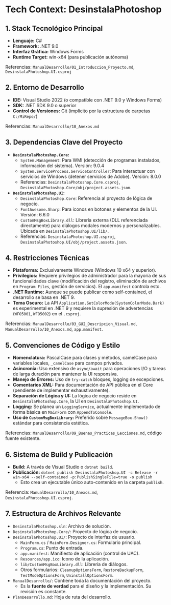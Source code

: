 # Tech Context: DesinstalaPhotoshop

## 1. Stack Tecnológico Principal
*   **Lenguaje:** C#
*   **Framework:** .NET 9.0
*   **Interfaz Gráfica:** Windows Forms
*   **Runtime Target:** win-x64 (para publicación autónoma)

Referencias: `ManualDesarrollo/01_Introduccion_Proyecto.md`, `DesinstalaPhotoshop.UI.csproj`

## 2. Entorno de Desarrollo
*   **IDE:** Visual Studio 2022 (o compatible con .NET 9.0 y Windows Forms)
*   **SDK:** .NET SDK 9.0 o superior
*   **Control de Versiones:** Git (implícito por la estructura de carpetas `C:/MiRepo/`)

Referencias: `ManualDesarrollo/10_Anexos.md`

## 3. Dependencias Clave del Proyecto
*   **`DesinstalaPhotoshop.Core`:**
    *   `System.Management`: Para WMI (detección de programas instalados, información del sistema). Versión: 9.0.4
    *   `System.ServiceProcess.ServiceController`: Para interactuar con servicios de Windows (detener servicios de Adobe). Versión: 8.0.0
    *   Referencias: `DesinstalaPhotoshop.Core.csproj`, `DesinstalaPhotoshop.Core/obj/project.assets.json`.
*   **`DesinstalaPhotoshop.UI`:**
    *   `DesinstalaPhotoshop.Core`: Referencia al proyecto de lógica de negocio.
    *   `FontAwesome.Sharp`: Para iconos en botones y elementos de la UI. Versión: 6.6.0
    *   `CustomMsgBoxLibrary.dll`: Librería externa (DLL referenciada directamente) para diálogos modales modernos y personalizables. Ubicada en `DesinstalaPhotoshop.UI/lib/`.
    *   Referencias: `DesinstalaPhotoshop.UI.csproj`, `DesinstalaPhotoshop.UI/obj/project.assets.json`.

## 4. Restricciones Técnicas
*   **Plataforma:** Exclusivamente Windows (Windows 10 x64 y superior).
*   **Privilegios:** Requiere privilegios de administrador para la mayoría de sus funcionalidades clave (modificación del registro, eliminación de archivos en `Program Files`, gestión de servicios). El `app.manifest` controla esto.
*   **.NET Runtime:** Aunque se puede publicar como self-contained, el desarrollo se basa en .NET 9.
*   **Tema Oscuro:** La API `Application.SetColorMode(SystemColorMode.Dark)` es experimental en .NET 9 y requiere la supresión de advertencias (`WFO5001`, `WFO5002`) en el `.csproj`.

Referencias: `ManualDesarrollo/03_GUI_Descripcion_Visual.md`, `ManualDesarrollo/10_Anexos.md`, `app.manifest`.

## 5. Convenciones de Código y Estilo
*   **Nomenclatura:** PascalCase para clases y métodos, camelCase para variables locales, `_camelCase` para campos privados.
*   **Asincronía:** Uso extensivo de `async/await` para operaciones I/O y tareas de larga duración para mantener la UI responsiva.
*   **Manejo de Errores:** Uso de `try-catch` bloques, logging de excepciones.
*   **Comentarios XML:** Para documentación de API pública en el Core (pendiente de implementar exhaustivamente).
*   **Separación de Lógica y UI:** La lógica de negocio reside en `DesinstalaPhotoshop.Core`, la UI en `DesinstalaPhotoshop.UI`.
*   **Logging:** Se planea un `LoggingService`, actualmente implementado de forma básica en `MainForm` con `AppendToConsole`.
*   **Uso de `CustomMsgBoxLibrary`:** Preferido sobre `MessageBox.Show()` estándar para consistencia estética.

Referencias: `ManualDesarrollo/09_Buenas_Practicas_Lecciones.md`, código fuente existente.

## 6. Sistema de Build y Publicación
*   **Build:** A través de Visual Studio o `dotnet build`.
*   **Publicación:** `dotnet publish DesinstalaPhotoshop.UI -c Release -r win-x64 --self-contained -p:PublishSingleFile=true -o publish`
    *   Esto crea un ejecutable único auto-contenido en la carpeta `publish`.

Referencia: `ManualDesarrollo/10_Anexos.md`, `DesinstalaPhotoshop.UI.csproj`.

## 7. Estructura de Archivos Relevante
*   `DesinstalaPhotoshop.sln`: Archivo de solución.
*   `DesinstalaPhotoshop.Core/`: Proyecto de lógica de negocio.
*   `DesinstalaPhotoshop.UI/`: Proyecto de interfaz de usuario.
    *   `MainForm.cs` / `MainForm.Designer.cs`: Formulario principal.
    *   `Program.cs`: Punto de entrada.
    *   `app.manifest`: Manifiesto de aplicación (control de UAC).
    *   `Resources/app.ico`: Icono de la aplicación.
    *   `lib/CustomMsgBoxLibrary.dll`: Librería de diálogos.
    *   Otros formularios: `CleanupOptionsForm`, `RestoreBackupForm`, `TestModeOptionsForm`, `UninstallOptionsForm`.
*   `ManualDesarrollo/`: Contiene toda la documentación del proyecto.
    *   Es la **fuente de verdad** para el diseño y la implementación. Su revisión es constante.
*   `PlanDesarrollo.md`: Hoja de ruta del desarrollo.